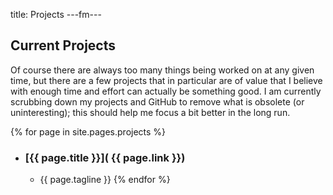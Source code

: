 title: Projects
---fm---

## Current Projects

Of course there are always too many things being worked on at any given time, but there are a few projects that in particular are of value that I believe with enough time and effort can actually be something good. I am currently scrubbing down my projects and GitHub to remove what is obsolete (or uninteresting); this should help me focus a bit better in the long run.

{% for page in site.pages.projects %}
- ### [{{ page.title }}]( {{ page.link }})
    - {{ page.tagline }}
{% endfor %}
